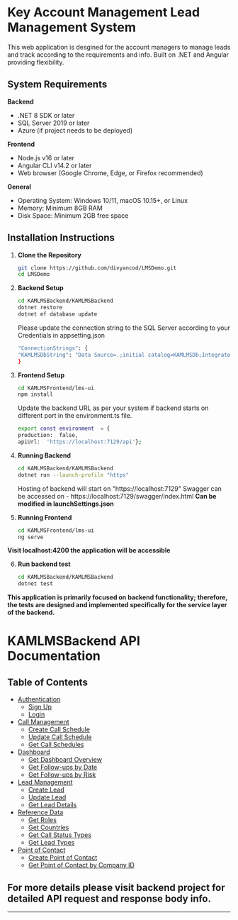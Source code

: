 
# Key Account Management Lead Management System

This web application is desgined for the account managers to manage leads and track according to the requirements and info. Built on .NET and Angular providing flexibility.
## System Requirements

**Backend**  
- .NET 8 SDK or later  
- SQL Server 2019 or later  
- Azure (if project needs to be deployed)

**Frontend**  
- Node.js v16 or later  
- Angular CLI v14.2 or later  
- Web browser (Google Chrome, Edge, or Firefox recommended)  

**General**  
- Operating System: Windows 10/11, macOS 10.15+, or Linux  
- Memory: Minimum 8GB RAM  
- Disk Space: Minimum 2GB free space  

## Installation Instructions

1. **Clone the Repository**  
   ```bash
   git clone https://github.com/divyancod/LMSDemo.git
   cd LMSDemo
2. **Backend Setup**
   ```bash
   cd KAMLMSBackend/KAMLMSBackend
   dotnet restore
   dotnet ef database update
   ```
	Please update the connection string to the SQL Server according to your Credentials in appsetting.json
	  ```bash
	  "ConnectionStrings": {
	 "KAMLMSDbString": "Data Source=.;initial catalog=KAMLMSDb;Integrated Security=True;TrustServerCertificate=True;"=
	}
	 ```
3. **Frontend Setup**
   ```bash
   cd KAMLMSFrontend/lms-ui
   npm install
   ```      
	Update the backend URL as per your system if backend starts on different port in the environment.ts file.
	```bash
	export const environment  = {
	production:  false,
	apiUrl:  'https://localhost:7129/api'};
	```
4. **Running Backend**
	```bash
	cd KAMLMSBackend/KAMLMSBackend
	dotnet run --launch-profile "https"
	```
	Hosting of backend will start on  "https://localhost:7129"
	Swagger can be accessed on - https://localhost:7129/swagger/index.html
	**Can be modified in launchSettings.json**
	
5. **Running Frontend**
	```bash
	cd KAMLMSFrontend/lms-ui
	ng serve
**Visit localhost:4200 the application will be accessible**

6. **Run backend test**
	```bash
	cd KAMLMSBackend/KAMLMSBackend
	dotnet test
**This application is primarily focused on backend functionality; therefore, the tests are designed and implemented specifically for the service layer of the backend.**



# KAMLMSBackend API Documentation

## Table of Contents

- [Authentication](#authentication)
  - [Sign Up](#sign-up)
  - [Login](#login)
- [Call Management](#call-management)
  - [Create Call Schedule](#create-call-schedule)
  - [Update Call Schedule](#update-call-schedule)
  - [Get Call Schedules](#get-call-schedules)
- [Dashboard](#dashboard)
  - [Get Dashboard Overview](#get-dashboard-overview)
  - [Get Follow-ups by Date](#get-follow-ups-by-date)
  - [Get Follow-ups by Risk](#get-follow-ups-by-risk)
- [Lead Management](#lead-management)
  - [Create Lead](#create-lead)
  - [Update Lead](#update-lead)
  - [Get Lead Details](#get-lead-details)
- [Reference Data](#reference-data)
  - [Get Roles](#get-roles)
  - [Get Countries](#get-countries)
  - [Get Call Status Types](#get-call-status-types)
  - [Get Lead Types](#get-lead-types)
- [Point of Contact](#point-of-contact)
  - [Create Point of Contact](#create-point-of-contact)
  - [Get Point of Contact by Company ID](#get-point-of-contact-by-company-id)

## For more details please visit backend project for detailed API request and response body info.

---